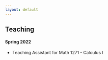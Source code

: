 ```yaml
---
layout: default
---
```


## Teaching

#### Spring 2022

* Teaching Assistant for Math 1271 - Calculus I